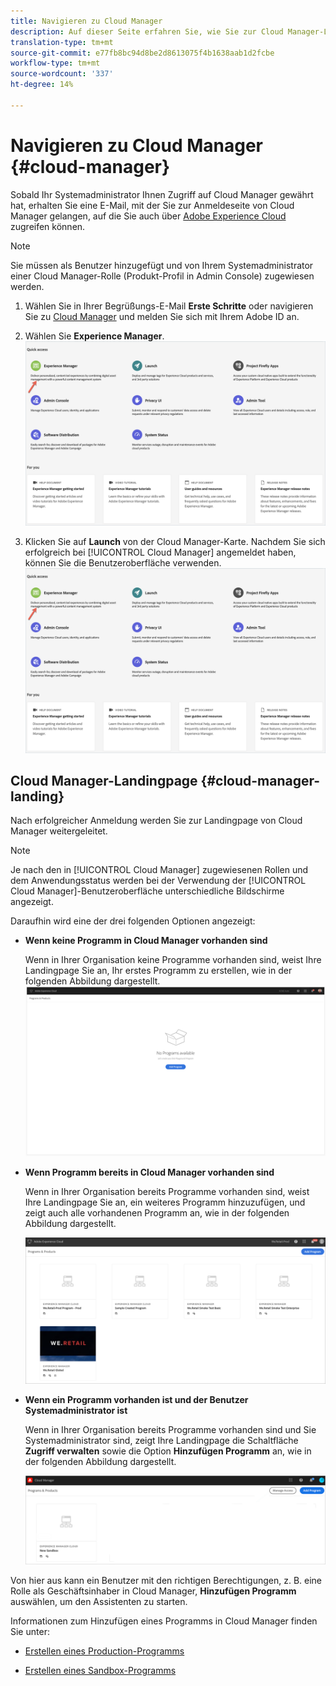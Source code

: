 ```yaml
---
title: Navigieren zu Cloud Manager
description: Auf dieser Seite erfahren Sie, wie Sie zur Cloud Manager-Landingpage navigieren
translation-type: tm+mt
source-git-commit: e77fb8bc94d8be2d8613075f4b1638aab1d2fcbe
workflow-type: tm+mt
source-wordcount: '337'
ht-degree: 14%

---
```



# Navigieren zu Cloud Manager {#cloud-manager}

Sobald Ihr Systemadministrator Ihnen Zugriff auf Cloud Manager gewährt hat, erhalten Sie eine E-Mail, mit der Sie zur Anmeldeseite von Cloud Manager gelangen, auf die Sie auch über [Adobe Experience Cloud](https://my.cloudmanager.adobe.com/) zugreifen können.

>[!NOTE]
>Sie müssen als Benutzer hinzugefügt und von Ihrem Systemadministrator einer Cloud Manager-Rolle (Produkt-Profil in Admin Console) zugewiesen werden.

1. Wählen Sie in Ihrer Begrüßungs-E-Mail **Erste Schritte** oder navigieren Sie zu [Cloud Manager](https://experience.adobe.com) und melden Sie sich mit Ihrem Adobe ID an.

1. Wählen Sie **Experience Manager**.
   ![](/help/onboarding/getting-access-to-aem-in-cloud/assets/landing-page1.png)

1. Klicken Sie auf **Launch** von der Cloud Manager-Karte.
Nachdem Sie sich erfolgreich bei [!UICONTROL Cloud Manager] angemeldet haben, können Sie die Benutzeroberfläche verwenden.
   ![](/help/onboarding/getting-access-to-aem-in-cloud/assets/landing-page1.png)


## Cloud Manager-Landingpage {#cloud-manager-landing}

Nach erfolgreicher Anmeldung werden Sie zur Landingpage von Cloud Manager weitergeleitet.

>[!NOTE]
>Je nach den in [!UICONTROL Cloud Manager] zugewiesenen Rollen und dem Anwendungsstatus werden bei der Verwendung der [!UICONTROL Cloud Manager]-Benutzeroberfläche unterschiedliche Bildschirme angezeigt.

Daraufhin wird eine der drei folgenden Optionen angezeigt:

* **Wenn keine Programm in Cloud Manager vorhanden sind**

   Wenn in Ihrer Organisation keine Programme vorhanden sind, weist Ihre Landingpage Sie an, Ihr erstes Programm zu erstellen, wie in der folgenden Abbildung dargestellt.
   ![](/help/onboarding/getting-access-to-aem-in-cloud/assets/first_timelogin0.png)

* **Wenn Programm bereits in Cloud Manager vorhanden sind**

   Wenn in Ihrer Organisation bereits Programme vorhanden sind, weist Ihre Landingpage Sie an, ein weiteres Programm hinzuzufügen, und zeigt auch alle vorhandenen Programm an, wie in der folgenden Abbildung dargestellt.

   ![](/help/onboarding/getting-access-to-aem-in-cloud/assets/first_timelogin1.png)

* **Wenn ein Programm vorhanden ist und der Benutzer Systemadministrator ist**

   Wenn in Ihrer Organisation bereits Programme vorhanden sind und Sie Systemadministrator sind, zeigt Ihre Landingpage die Schaltfläche **Zugriff verwalten** sowie die Option **Hinzufügen Programm** an, wie in der folgenden Abbildung dargestellt.

   ![](/help/onboarding/getting-access-to-aem-in-cloud/assets/admin-console-4.png)

Von hier aus kann ein Benutzer mit den richtigen Berechtigungen, z. B. eine Rolle als Geschäftsinhaber in Cloud Manager, **Hinzufügen Programm** auswählen, um den Assistenten zu starten.

Informationen zum Hinzufügen eines Programms in Cloud Manager finden Sie unter:

* [Erstellen eines Production-Programms](/help/onboarding/getting-access-to-aem-in-cloud/creating-production-program.md)

* [Erstellen eines Sandbox-Programms](/help/onboarding/getting-access-to-aem-in-cloud/creating-sandbox-program.md)